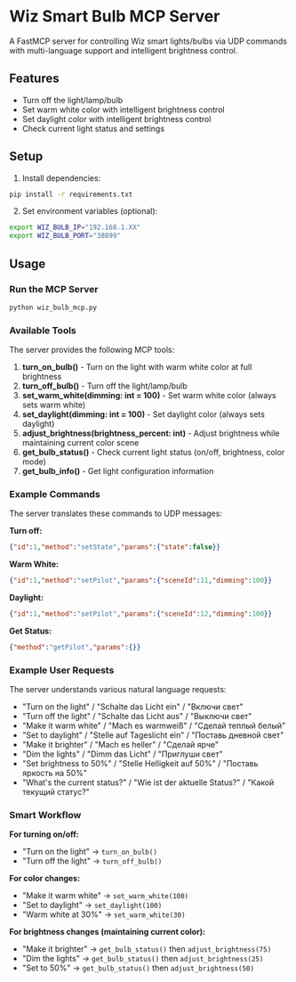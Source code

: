 # Wiz Smart Bulb MCP Server

A FastMCP server for controlling Wiz smart lights/bulbs via UDP commands with multi-language support and intelligent brightness control.

## Features

- Turn off the light/lamp/bulb
- Set warm white color with intelligent brightness control
- Set daylight color with intelligent brightness control
- Check current light status and settings

## Setup

1. Install dependencies:
```bash
pip install -r requirements.txt
```

2. Set environment variables (optional):
```bash
export WIZ_BULB_IP="192.168.1.XX"
export WIZ_BULB_PORT="38899"
```

## Usage

### Run the MCP Server

```bash
python wiz_bulb_mcp.py
```

### Available Tools

The server provides the following MCP tools:

1. **turn_on_bulb()** - Turn on the light with warm white color at full brightness
2. **turn_off_bulb()** - Turn off the light/lamp/bulb
3. **set_warm_white(dimming: int = 100)** - Set warm white color (always sets warm white)
4. **set_daylight(dimming: int = 100)** - Set daylight color (always sets daylight)
5. **adjust_brightness(brightness_percent: int)** - Adjust brightness while maintaining current color scene
6. **get_bulb_status()** - Check current light status (on/off, brightness, color mode)
7. **get_bulb_info()** - Get light configuration information


### Example Commands

The server translates these commands to UDP messages:

**Turn off:**
```json
{"id":1,"method":"setState","params":{"state":false}}
```

**Warm White:**
```json
{"id":1,"method":"setPilot","params":{"sceneId":11,"dimming":100}}
```

**Daylight:**
```json
{"id":1,"method":"setPilot","params":{"sceneId":12,"dimming":100}}
```

**Get Status:**
```json
{"method":"getPilot","params":{}}
```

### Example User Requests

The server understands various natural language requests:

- "Turn on the light" / "Schalte das Licht ein" / "Включи свет"
- "Turn off the light" / "Schalte das Licht aus" / "Выключи свет"
- "Make it warm white" / "Mach es warmweiß" / "Сделай теплый белый"
- "Set to daylight" / "Stelle auf Tageslicht ein" / "Поставь дневной свет"
- "Make it brighter" / "Mach es heller" / "Сделай ярче"
- "Dim the lights" / "Dimm das Licht" / "Приглуши свет"
- "Set brightness to 50%" / "Stelle Helligkeit auf 50%" / "Поставь яркость на 50%"
- "What's the current status?" / "Wie ist der aktuelle Status?" / "Какой текущий статус?"

### Smart Workflow

**For turning on/off:**
- "Turn on the light" → `turn_on_bulb()`
- "Turn off the light" → `turn_off_bulb()`

**For color changes:**
- "Make it warm white" → `set_warm_white(100)`
- "Set to daylight" → `set_daylight(100)`
- "Warm white at 30%" → `set_warm_white(30)`

**For brightness changes (maintaining current color):**
- "Make it brighter" → `get_bulb_status()` then `adjust_brightness(75)`
- "Dim the lights" → `get_bulb_status()` then `adjust_brightness(25)`
- "Set to 50%" → `get_bulb_status()` then `adjust_brightness(50)`
